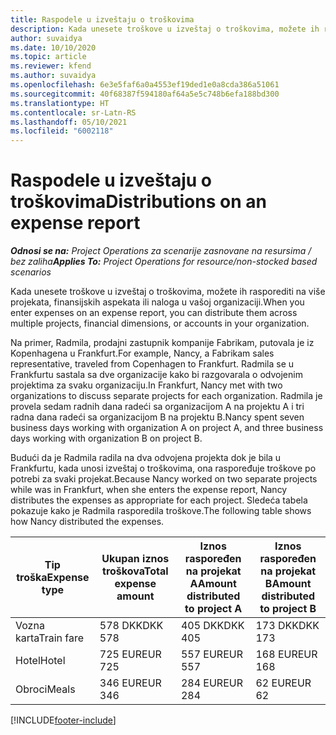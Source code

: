 ```yaml
---
title: Raspodele u izveštaju o troškovima
description: Kada unesete troškove u izveštaj o troškovima, možete ih rasporediti na više projekata, pravnih lica ili naloga u vašoj organizaciji.
author: suvaidya
ms.date: 10/10/2020
ms.topic: article
ms.reviewer: kfend
ms.author: suvaidya
ms.openlocfilehash: 6e3e5faf6a0a4553ef19ded1e0a8cda386a51061
ms.sourcegitcommit: 40f68387f594180af64a5e5c748b6efa188bd300
ms.translationtype: HT
ms.contentlocale: sr-Latn-RS
ms.lasthandoff: 05/10/2021
ms.locfileid: "6002118"
---
```

# <a name="distributions-on-an-expense-report"></a><span data-ttu-id="28bfa-103">Raspodele u izveštaju o troškovima</span><span class="sxs-lookup"><span data-stu-id="28bfa-103">Distributions on an expense report</span></span>

<span data-ttu-id="28bfa-104">_**Odnosi se na:** Project Operations za scenarije zasnovane na resursima / bez zaliha_</span><span class="sxs-lookup"><span data-stu-id="28bfa-104">_**Applies To:** Project Operations for resource/non-stocked based scenarios_</span></span>

<span data-ttu-id="28bfa-105">Kada unesete troškove u izveštaj o troškovima, možete ih rasporediti na više projekata, finansijskih aspekata ili naloga u vašoj organizaciji.</span><span class="sxs-lookup"><span data-stu-id="28bfa-105">When you enter expenses on an expense report, you can distribute them across multiple projects, financial dimensions, or accounts in your organization.</span></span>

<span data-ttu-id="28bfa-106">Na primer, Radmila, prodajni zastupnik kompanije Fabrikam, putovala je iz Kopenhagena u Frankfurt.</span><span class="sxs-lookup"><span data-stu-id="28bfa-106">For example, Nancy, a Fabrikam sales representative, traveled from Copenhagen to Frankfurt.</span></span> <span data-ttu-id="28bfa-107">Radmila se u Frankfurtu sastala sa dve organizacije kako bi razgovarala o odvojenim projektima za svaku organizaciju.</span><span class="sxs-lookup"><span data-stu-id="28bfa-107">In Frankfurt, Nancy met with two organizations to discuss separate projects for each organization.</span></span> <span data-ttu-id="28bfa-108">Radmila je provela sedam radnih dana radeći sa organizacijom A na projektu A i tri radna dana radeći sa organizacijom B na projektu B.</span><span class="sxs-lookup"><span data-stu-id="28bfa-108">Nancy spent seven business days working with organization A on project A, and three business days working with organization B on project B.</span></span>

<span data-ttu-id="28bfa-109">Budući da je Radmila radila na dva odvojena projekta dok je bila u Frankfurtu, kada unosi izveštaj o troškovima, ona raspoređuje troškove po potrebi za svaki projekat.</span><span class="sxs-lookup"><span data-stu-id="28bfa-109">Because Nancy worked on two separate projects while was in Frankfurt, when she enters the expense report, Nancy distributes the expenses as appropriate for each project.</span></span> <span data-ttu-id="28bfa-110">Sledeća tabela pokazuje kako je Radmila rasporedila troškove.</span><span class="sxs-lookup"><span data-stu-id="28bfa-110">The following table shows how Nancy distributed the expenses.</span></span>

| <span data-ttu-id="28bfa-111">Tip troška</span><span class="sxs-lookup"><span data-stu-id="28bfa-111">Expense type</span></span> | <span data-ttu-id="28bfa-112">Ukupan iznos troškova</span><span class="sxs-lookup"><span data-stu-id="28bfa-112">Total expense amount</span></span> | <span data-ttu-id="28bfa-113">Iznos raspoređen na projekat A</span><span class="sxs-lookup"><span data-stu-id="28bfa-113">Amount distributed to project A</span></span> | <span data-ttu-id="28bfa-114">Iznos raspoređen na projekat B</span><span class="sxs-lookup"><span data-stu-id="28bfa-114">Amount distributed to project B</span></span> |
|--------------|----------------------|---------------------------------|---------------------------------|
| <span data-ttu-id="28bfa-115">Vozna karta</span><span class="sxs-lookup"><span data-stu-id="28bfa-115">Train fare</span></span>   | <span data-ttu-id="28bfa-116">578 DKK</span><span class="sxs-lookup"><span data-stu-id="28bfa-116">DKK 578</span></span>              | <span data-ttu-id="28bfa-117">405 DKK</span><span class="sxs-lookup"><span data-stu-id="28bfa-117">DKK 405</span></span>                         | <span data-ttu-id="28bfa-118">173 DKK</span><span class="sxs-lookup"><span data-stu-id="28bfa-118">DKK 173</span></span>                         |
| <span data-ttu-id="28bfa-119">Hotel</span><span class="sxs-lookup"><span data-stu-id="28bfa-119">Hotel</span></span>        | <span data-ttu-id="28bfa-120">725 EUR</span><span class="sxs-lookup"><span data-stu-id="28bfa-120">EUR 725</span></span>              | <span data-ttu-id="28bfa-121">557 EUR</span><span class="sxs-lookup"><span data-stu-id="28bfa-121">EUR 557</span></span>                         | <span data-ttu-id="28bfa-122">168 EUR</span><span class="sxs-lookup"><span data-stu-id="28bfa-122">EUR 168</span></span>                         |
| <span data-ttu-id="28bfa-123">Obroci</span><span class="sxs-lookup"><span data-stu-id="28bfa-123">Meals</span></span>        | <span data-ttu-id="28bfa-124">346 EUR</span><span class="sxs-lookup"><span data-stu-id="28bfa-124">EUR 346</span></span>              | <span data-ttu-id="28bfa-125">284 EUR</span><span class="sxs-lookup"><span data-stu-id="28bfa-125">EUR 284</span></span>                         | <span data-ttu-id="28bfa-126">62 EUR</span><span class="sxs-lookup"><span data-stu-id="28bfa-126">EUR 62</span></span>                          |


[!INCLUDE[footer-include](../includes/footer-banner.md)]